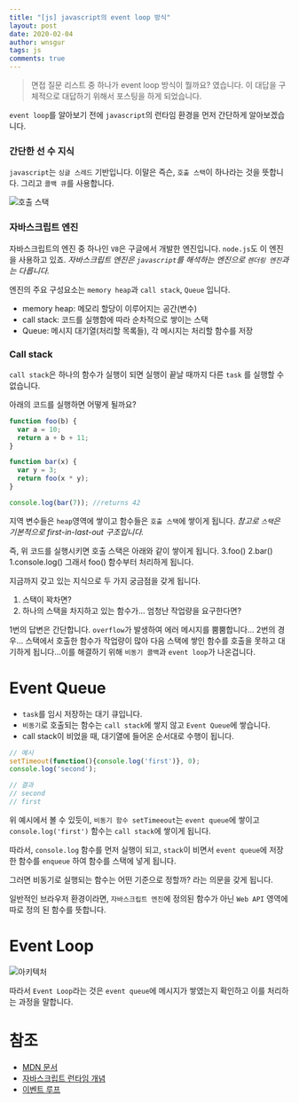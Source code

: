 ```yaml
---
title: "[js] javascript의 event loop 방식"
layout: post
date: 2020-02-04
author: wnsgur
tags: js
comments: true
---
```


> 면접 질문 리스트 중 하나가 event loop 방식이 뭘까요? 였습니다.
> 이 대답을 구체적으로 대답하기 위해서 포스팅을 하게 되었습니다.

`event loop`를 알아보기 전에 `javascript`의 런타임 환경을 먼저 간단하게 알아보겠습니다.

### 간단한 선 수 지식
`javascript`는 `싱글 스레드` 기반입니다. 이말은 즉슨, `호출 스택`이 하나라는 것을 뜻합니다. 그리고 `콜백 큐`를 사용합니다.

![호출 스택](https://developer.mozilla.org/files/4617/default.svg)

### 자바스크립트 엔진
자바스크립트의 엔진 중 하나인 `V8`은 구글에서 개발한 엔진입니다. `node.js`도 이 엔진을 사용하고 있죠. 
*자바스크립트 엔진은 `javascript`를 해석하는 엔진으로 `렌더링 엔진`과는 다릅니다.*

엔진의 주요 구성요소는 `memory heap`과 `call stack`, `Queue` 입니다.
- memory heap: 메모리 할당이 이루어지는 공간(변수)
- call stack: 코드를 실행함에 따라 순차적으로 쌓이는 스택
- Queue: 메시지 대기열(처리할 목록들), 각 메시지는 처리할 함수를 저장 

### Call stack
`call stack`은 하나의 함수가 실행이 되면 실행이 끝날 때까지 다른 `task` 를 실행할 수 없습니다.

아래의 코드를 실행하면 어떻게 될까요?
```js
function foo(b) {
  var a = 10;
  return a + b + 11;
}

function bar(x) {
  var y = 3;
  return foo(x * y);
}

console.log(bar(7)); //returns 42
```
지역 변수들은 `heap`영역에 쌓이고 함수들은 `호출 스택`에 쌓이게 됩니다.
*참고로 `스택`은 기본적으로 first-in-last-out 구조입니다.*

즉, 위 코드를 실행시키면 호출 스택은 아래와 같이 쌓이게 됩니다.
3.foo()
2.bar()
1.console.log()
그래서 foo() 함수부터 처리하게 됩니다.

지금까지 갖고 있는 지식으로 두 가지 궁금점을 갖게 됩니다.

1. 스택이 꽉차면?
2. 하나의 스택을 차지하고 있는 함수가... 엄청난 작업량을 요구한다면? 

1번의 답변은 간단합니다. `overflow`가 발생하여 에러 메시지를 뿜뿜합니다...
2번의 경우... 스택에서 호출한 함수가 작업량이 많아 다음 스택에 쌓인 함수를 호출을 못하고 대기하게 됩니다...이를 해결하기 위해 `비동기 콜백`과 `event loop`가 나온겁니다.

# Event Queue
- `task`를 임시 저장하는 대기 큐입니다. 
- `비동기`로 호출되는 함수는 `call stack`에 쌓지 않고 `Event Queue`에 쌓습니다.
- call stack이 비었을 때, 대기열에 들어온 순서대로 수행이 됩니다.

```js
// 예시
setTimeout(function(){console.log('first')}, 0);
console.log('second');

// 결과
// second
// first
```

위 예시에서 볼 수 있듯이, `비동기 함수 setTimeeout`는 `event queue`에 쌓이고
`console.log('first')` 함수는 `call stack`에 쌓이게 됩니다.

따라서, `console.log` 함수를 먼저 실행이 되고, `stack`이 비면서 `event queue`에 저장한 함수를 `enqueue` 하여 함수를 스택에 넣게 됩니다.

그러면 비동기로 실행되는 함수는 어떤 기준으로 정할까? 라는 의문을 갖게 됩니다.

일반적인 브라우저 환경이라면, `자바스크립트 엔진`에 정의된 함수가 아닌 `Web API` 영역에 따로 정의 된 함수를 뜻합니다.

# Event Loop

![아키텍처](https://prashantb.me/content/images/2017/01/js_runtime.png)

따라서 `Event Loop`라는 것은 `event queue`에 메시지가 쌓였는지 확인하고 이를 처리하는 과정을 말합니다.


# 참조
- [MDN 문서](https://developer.mozilla.org/ko/docs/Web/JavaScript/EventLoop)
- [자바스크립트 런타임 개념](https://joshua1988.github.io/web-development/translation/javascript/how-js-works-inside-engine/)
- [이벤트 루프](https://asfirstalways.tistory.com/362)

